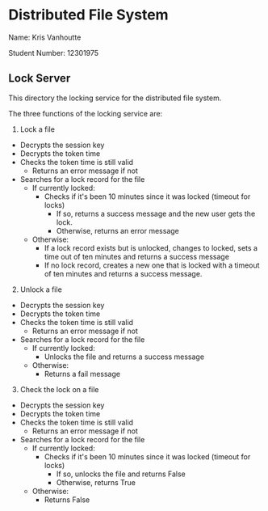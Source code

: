 # Distributed File System

Name: Kris Vanhoutte

Student Number: 12301975

## Lock Server

This directory the locking service for the distributed file system.

The three functions of the locking service are:

1. Lock a file
  - Decrypts the session key
  - Decrypts the token time
  - Checks the token time is still valid
    - Returns an error message if not
  - Searches for a lock record for the file
    - If currently locked:
      - Checks if it's been 10 minutes since it was locked (timeout for locks)
        - If so, returns a success message and the new user gets the lock.
        - Otherwise, returns an error message
    - Otherwise:
      - If a lock record exists but is unlocked, changes to locked, sets a time out of ten minutes and returns a success message
      - If no lock record, creates a new one that is locked with a timeout of ten minutes and returns a success message.

2. Unlock a file
  - Decrypts the session key
  - Decrypts the token time
  - Checks the token time is still valid
    - Returns an error message if not
  - Searches for a lock record for the file
    - If currently locked:
      - Unlocks the file and returns a success message
    - Otherwise:
      - Returns a fail message

3. Check the lock on a file
  - Decrypts the session key
  - Decrypts the token time
  - Checks the token time is still valid
    - Returns an error message if not
  - Searches for a lock record for the file
    - If currently locked:
      - Checks if it's been 10 minutes since it was locked (timeout for locks)
        - If so, unlocks the file and returns False
        - Otherwise, returns True
    - Otherwise:
      - Returns False